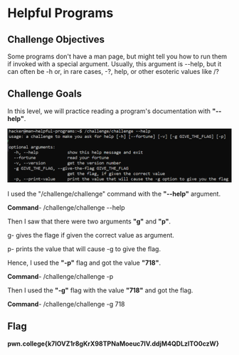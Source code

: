 # Helpful Programs

## Challenge Objectives

Some programs don't have a man page, but might tell you how to run them if invoked with a special argument. Usually, this argument is --help, but it can often be -h or, in rare cases, -?, help, or other esoteric values like /?

## Challenge Goals

In this level, we will practice reading a program's documentation with **"--help"**.

![Error in loading image](image-9.png)

I used the "/challenge/challenge" command with the **"--help"** argument.

**Command**- /challenge/challenge --help

Then I saw that there were two arguments **"g"** and **"p"**.

g- gives the flage if given the correct value as argument.

p- prints the value that will cause -g to give the flag.

Hence, I used the **"-p"** flag and got the value **"718"**.

**Command**- /challenge/challenge -p

Then I used the **"-g"** flag with the value  **"718"** and got the flag.

**Command**- /challenge/challenge -g 718

## Flag

**pwn.college{k7lOVZ1r8gKrX98TPNaMoeuc7IV.ddjM4QDLzITO0czW}**

